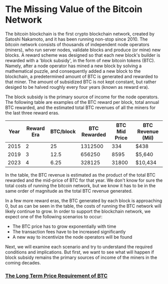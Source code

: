 # The Missing Value of the Bitcoin Network

The bitcoin blockchain is the first crypto blockchain network, created by Satoshi Nakamoto, and it has been running non-stop since 2010. The bitcoin network consists of thousands of independent node operators (miners), who run server nodes, validate blocks and produce (or mine) new blocks. A reward scheme was designed so that each new block's builder is rewarded with a 'block subsidy', in the form of new bitcoin tokens (BTC). Namely, after a node operator has mined a new block by solving a mathematical puzzle, and consequently added a new block to the blockchain, a predetermined amount of BTC is generated and rewarded to that miner. The amount of subsidized BTC is not kept constant, but rather desiged to be halved roughly every four years (known as reward era). 

The block subsidy is the primary source of income for the node operators. The following table are examples of the BTC reward per block, total annual BTC rewarded, and the estimated total BTC revenues of all the miners for the last three reward eras. 

Year | Reward Era | BTC/block | BTC Rewarded | BTC Mid Price | BTC Revenue (Mil)
--- | --- | --- | --- |--- |--- 
2015 | 2 | 25 | 1312500 | 334 |  $438
2019 | 3 | 12.5 | 656250 | 8595 |  $5,640 
2023 | 4 | 6.25 | 328125 | 31800 |  $10,434

In the table, the BTC revenue is estimated as the product of the total BTC rewarded and the mid-price of BTC for that year. We don't know for sure the total costs of running the bitcoin network, but we know it has to be in the same order of magnitude as the total BTC revenue generated. 

In a few more reward eras, the BTC generated by each block is approaching $0$, but as can be seen in the table, the costs of running the BTC network will likely continue to grow. In order to support the blockchain network, we expect one of the following scenarios to occur:
* The BTC price has to grow exponentially with time
* The transaction fees have to be increased significantly
* A new way to incentivize the node operators will be found 

Next, we will examine each scenario and try to understand the required conditions and implications. But first, we want to see what will happen if block subsidy remains the primary sources of income of the miners in the coming decades.

### [The Long Term Price Requirement of BTC](BtcPrice.md)

